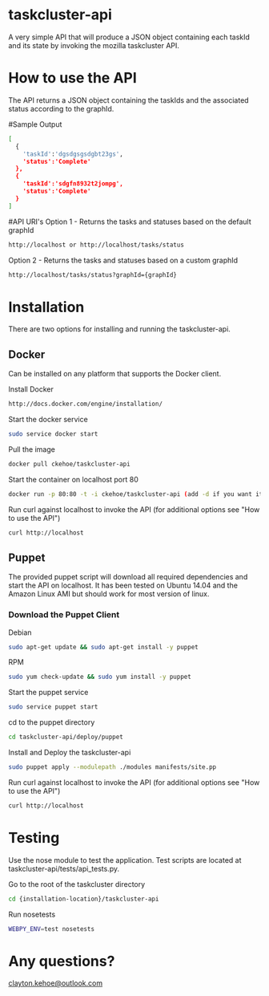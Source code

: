 # taskcluster-api
A very simple API that will produce a JSON object containing each taskId and its state by invoking the mozilla taskcluster API. 

# How to use the API
The API returns a JSON object containing the taskIds and the associated status according to the graphId.  

#Sample Output
```bash
[
  {
    'taskId':'dgsdgsgsdgbt23gs', 
    'status':'Complete'
  },
  {
    'taskId':'sdgfn8932t2jompg',
    'status':'Complete'
  }
]
```

#API URI's
Option 1 - Returns the tasks and statuses based on the default graphId
```bash
http://localhost or http://localhost/tasks/status
```
Option 2 - Returns the tasks and statuses based on a custom graphId
```bash
http://localhost/tasks/status?graphId={graphId}
```
# Installation
There are two options for installing and running the taskcluster-api. 

## Docker
Can be installed on any platform that supports the Docker client.

Install Docker
```bash
http://docs.docker.com/engine/installation/
```
Start the docker service
```bash
sudo service docker start
```

Pull the image
```bash
docker pull ckehoe/taskcluster-api
```
Start the container on localhost port 80
```bash
docker run -p 80:80 -t -i ckehoe/taskcluster-api (add -d if you want it to run in the background)
```
Run curl against localhost to invoke the API (for additional options see "How to use the API")
```bash
curl http://localhost
```

## Puppet
The provided puppet script will download all required dependencies and start the API on localhost. It has been tested on Ubuntu 14.04 and the Amazon Linux AMI but should work for most version of linux.

### Download the Puppet Client

Debian
```bash
sudo apt-get update && sudo apt-get install -y puppet
```
RPM
```bash
sudo yum check-update && sudo yum install -y puppet
```

Start the puppet service
```bash
sudo service puppet start
```

cd to the puppet directory
```bash
cd taskcluster-api/deploy/puppet
```

Install and Deploy the taskcluster-api
```bash
sudo puppet apply --modulepath ./modules manifests/site.pp
```

Run curl against localhost to invoke the API (for additional options see "How to use the API")
```bash
curl http://localhost
```

# Testing
Use the nose module to test the application. Test scripts are located at taskcluster-api/tests/api_tests.py.

Go to the root of the taskcluster directory
```bash
cd {installation-location}/taskcluster-api
```
Run nosetests
```bash
WEBPY_ENV=test nosetests
```
# Any questions?
clayton.kehoe@outlook.com
